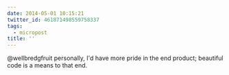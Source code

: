 ```yaml
---
date: 2014-05-01 10:15:21
twitter_id: 461871498559758337
tags:
  - micropost
title: ''
---
```


@wellbredgfruit personally, I'd have more pride in the end product; beautiful code is a means to that end.
